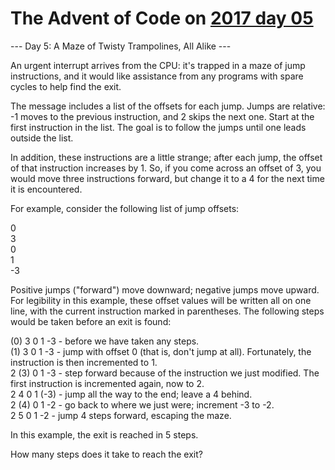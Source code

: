 # The Advent of Code on [2017 day 05](https://adventofcode.com/2017/day/5)

--- Day 5: A Maze of Twisty Trampolines, All Alike ---

An urgent interrupt arrives from the CPU: it's trapped in a maze of jump instructions, and it would like assistance from any programs with spare cycles to help find the exit.

The message includes a list of the offsets for each jump. Jumps are relative: -1 moves to the previous instruction, and 2 skips the next one. Start at the first instruction in the list. The goal is to follow the jumps until one leads outside the list.

In addition, these instructions are a little strange; after each jump, the offset of that instruction increases by 1. So, if you come across an offset of 3, you would move three instructions forward, but change it to a 4 for the next time it is encountered.

For example, consider the following list of jump offsets:

0\
3\
0\
1\
-3

Positive jumps ("forward") move downward; negative jumps move upward. For legibility in this example, these offset values will be written all on one line, with the current instruction marked in parentheses. The following steps would be taken before an exit is found:

(0) 3  0  1  -3  - before we have taken any steps.\
(1) 3  0  1  -3  - jump with offset 0 (that is, don't jump at all). Fortunately, the instruction is then incremented to 1.\
 2 (3) 0  1  -3  - step forward because of the instruction we just modified. The first instruction is incremented again, now to 2.\
 2  4  0  1 (-3) - jump all the way to the end; leave a 4 behind.\
 2 (4) 0  1  -2  - go back to where we just were; increment -3 to -2.\
 2  5  0  1  -2  - jump 4 steps forward, escaping the maze.

In this example, the exit is reached in 5 steps.

How many steps does it take to reach the exit?
